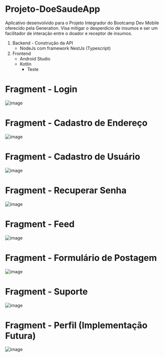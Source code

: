 # Projeto-DoeSaudeApp
Aplicativo desenvolvido para o Projeto Integrador do Bootcamp Dev Mobile oferecido pela Generation. Visa mitigar o desperdício de insumos e ser um facilitador de interação entre o doador e receptor de insumos.

1. Backend - Construção da API 
   - NodeJs com framework NestJs (Typescript)
2. Frontend
   - Android Studio
   - Kotlin
     - Teste



# Fragment - Login
![image](https://user-images.githubusercontent.com/62159849/198888946-576a6f9b-a230-4fbe-bfbc-cad248216176.png)
#


# Fragment - Cadastro de Endereço
![image](https://user-images.githubusercontent.com/62159849/198888995-2bbc1fb4-4a51-4fd6-ac8f-1011b6ddbd66.png)
#


# Fragment - Cadastro de Usuário
![image](https://user-images.githubusercontent.com/62159849/198889029-1fe35a37-e19a-4e7e-9a15-fdcec948c0e4.png)
#


# Fragment - Recuperar Senha
![image](https://user-images.githubusercontent.com/62159849/198889049-fba5013c-896f-4f94-ac6d-bbee12219dff.png)
#

# Fragment - Feed
![image](https://user-images.githubusercontent.com/62159849/198888896-f0ca5ea3-1e79-48b6-aa51-7fa394131931.png)
#

# Fragment - Formulário de Postagem
![image](https://user-images.githubusercontent.com/62159849/198888770-4efe6268-d3e7-4673-acaa-600e6023682b.png)
#

# Fragment - Suporte
![image](https://user-images.githubusercontent.com/62159849/198888839-85a9d7ba-f8c3-44e6-9543-817dc11b3023.png)
#

# Fragment - Perfil (Implementação Futura)
![image](https://user-images.githubusercontent.com/62159849/198888875-e6af6b0b-24a6-42d1-8238-489619db5530.png)
#
